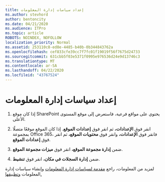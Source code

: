 ```yaml
---
title: إعداد سياسات إدارة المعلومات
ms.author: stevhord
author: bentoncity
ms.date: 04/21/2020
ms.audience: ITPro
ms.topic: article
ROBOTS: NOINDEX, NOFOLLOW
localization_priority: Normal
ms.assetid: 253110c8-ed8e-4485-b40b-0b344843762a
ms.openlocfilehash: cef833cfe39cc7f7fc01f19019f56f7675d24733
ms.sourcegitcommit: 631cbb5f03e5371f0995e976536d24e9d13746c3
ms.translationtype: MT
ms.contentlocale: ar-SA
ms.lasthandoff: 04/22/2020
ms.locfileid: "43767524"
---
```

# <a name="set-up-information-management-policies"></a>إعداد سياسات إدارة المعلومات

1. إذا كان موقع SharePoint يحتوي على مواقع فرعية، فاستعرض إلى موقع المستوى الأعلى.
    
2. انقر فوق **الإعدادات،** ثم انقر فوق **إعدادات الموقع**. إذا كان الموقع موقعًا متصلًا بمجموعة Office 365، فانقر فوق **الإعدادات،** وانقر فوق **محتويات الموقع،** ثم انقر فوق **إعدادات الموقع**.
    
3. ضمن **إدارة مجموعة الموقع،** انقر فوق **ميزات مجموعة الموقع**.
    
4. ضمن **إدارة السجلات في مكان،** انقر فوق **تنشيط**.
    
لمزيد من المعلومات، راجع [مقدمة لسياسات إدارة المعلومات](https://go.microsoft.com/fwlink/?linkid=404239) وإنشاء سياسات إدارة المعلومات [وتطبيقها.](https://go.microsoft.com/fwlink/?linkid=2003916)
  

